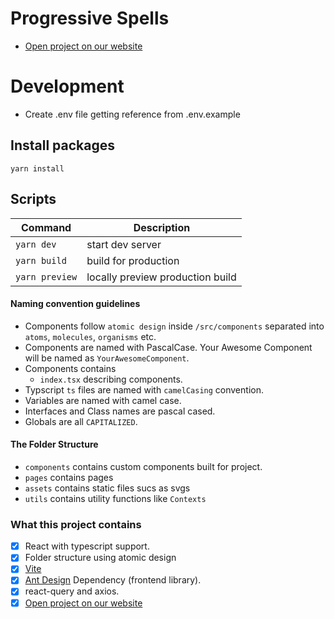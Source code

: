 # Progressive Spells

- [Open project on our website](http://dragons-dungeons-spell.s3-website-us-east-1.amazonaws.com)

# Development

- Create .env file getting reference from .env.example

## Install packages

```
yarn install
```

## Scripts

| Command        | Description                      |
| -------------- | -------------------------------- |
| `yarn dev`     | start dev server                 |
| `yarn build`   | build for production             |
| `yarn preview` | locally preview production build |

#### Naming convention guidelines

- Components follow `atomic design` inside `/src/components` separated into `atoms`, `molecules`, `organisms` etc.
- Components are named with PascalCase. Your Awesome Component will be named as `YourAwesomeComponent`.
- Components contains
  - `index.tsx` describing components.
- Typscript `ts` files are named with `camelCasing` convention.
- Variables are named with camel case.
- Interfaces and Class names are pascal cased.
- Globals are all `CAPITALIZED`.

#### The Folder Structure

- `components` contains custom components built for project.
- `pages` contains pages
- `assets` contains static files sucs as svgs
- `utils` contains utility functions like `Contexts`

### What this project contains

- [x] React with typescript support.
- [x] Folder structure using atomic design
- [x] [Vite](https://vitejs.dev/)
- [x] [Ant Design](https://ant.design/) Dependency (frontend library).
- [x] react-query and axios.
- [x] [Open project on our website](http://dragons-dungeons-spell.s3-website-us-east-1.amazonaws.com)
